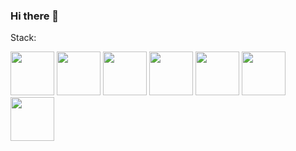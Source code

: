 ### Hi there 👋

<!--
**Andrey-OG/Andrey-OG** is a ✨ _special_ ✨ repository because its `README.md` (this file) appears on your GitHub profile.

Here are some ideas to get you started:

- 🔭 I’m currently working on ...
- 🌱 I’m currently learning ...
- 👯 I’m looking to collaborate on ...
- 🤔 I’m looking for help with ...
- 💬 Ask me about ...
- 📫 How to reach me: ...
- 😄 Pronouns: ...
- ⚡ Fun fact: ...
-->

Stack: 
<p>
  <img src="https://cdn.jsdelivr.net/gh/devicons/devicon/icons/python/python-original.svg" width="70" height="70"/>

  <img src="https://cdn.jsdelivr.net/gh/devicons/devicon/icons/django/django-plain.svg" width="70" height="70"/>

  <img src="https://cdn.jsdelivr.net/gh/devicons/devicon/icons/docker/docker-original-wordmark.svg" width="70" height="70"/>

  <img src="https://cdn.jsdelivr.net/gh/devicons/devicon/icons/postgresql/postgresql-original-wordmark.svg" width="70" height="70"/>

  <img src="https://cdn.jsdelivr.net/gh/devicons/devicon/icons/html5/html5-original-wordmark.svg" width="70" height="70"/>

  <img src="https://cdn.jsdelivr.net/gh/devicons/devicon/icons/css3/css3-original-wordmark.svg" width="70" height="70"/>

  <img src="https://cdn.jsdelivr.net/gh/devicons/devicon/icons/git/git-original-wordmark.svg" width="70" height="70"/>  
</p>
